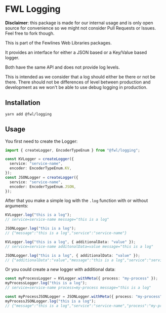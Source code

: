 # FWL Logging

**Disclaimer**: this package is made for our internal usage and is only open source for convenience so we might not consider Pull Requests or Issues. Feel free to fork though.

This is part of the Fewlines Web Libraries packages.

It provides an interface for either a JSON based or a Key/Value based logger.

Both have the same API and does not provide log levels.

This is intended as we consider that a log should either be there or not be there.
There should not be differences of level between production and development as we won't be able to use debug logging in production.

## Installation

```shell
yarn add @fwl/logging
```

## Usage

You first need to create the Logger:

```typescript
import { createLogger, EncoderTypeEnum } from "@fwl/logging";

const KVLogger = createLogger({
  service: "service-name",
  encoder: EncoderTypeEnum.KV,
});
const JSONLogger = createLogger({
  service: "service-name",
  encoder: EncoderTypeEnum.JSON,
});
```

After that you make a simple log with the `.log` function with or without arguments:

```typescript
KVLogger.log("this is a log");
// service=service-name message="this is a log"

JSONLogger.log("this is a log");
// {"message":"this is a log","service":"service-name"}

KVLogger.log("this is a log", { additionalData: "value" });
// service=service-name additonalData=value message="this is a log"

JSONLogger.log("this is a log", { additionalData: "value" });
// {"additionalData":"value","message":"this is a log","service":"service-name"}
```

Or you could create a new logger with additional data:

```typescript
const myProcessLogger = KVLogger.withMeta({ process: "my-process" });
myProcessLogger.log("this is a log");
// service=service-name process=my-process message="this is a log"

const myProcessJSONLogger = JSONLogger.withMeta({ process: "my-process" });
myProcessJSONLogger.log("this is a log");
// {"message":"this is a log","service":"service-name","process":"my-process"}
```
